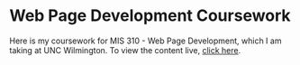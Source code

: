 # Web Page Development Coursework

Here is my coursework for MIS 310 - Web Page Development, which I am taking at UNC Wilmington. 
To view the content live, [click here](http://student.uncw.edu/bjf5201/index.html).


